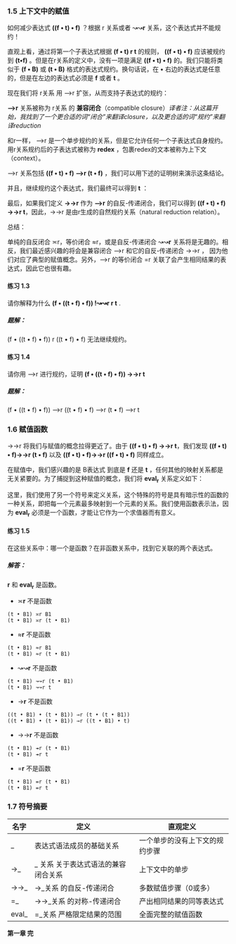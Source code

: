 ### 1.5 上下文中的赋值

如何减少表达式 **((f • t) • f)** ？根据 r 关系或者 ↝↝**r**  关系，这个表达式并不能规约！

直观上看，通过将第一个子表达式根据 **(f • t) r t** 的规则， **((f • t) • f)** 应该被规约到 **(t•f)** 。但是在r关系的定义中，没有一项是满足 **((f • t) • f)** 的。我们只能将类似于 **(f • B)** 或 **(t • B)** 格式的表达式规约。换句话说，在 **•** 右边的表达式是任意的，但是在左边的表达式必须是 **f** 或者 **t** 。

现在我们将 r关系 用 -->r 扩张，从而支持子表达式的规约：

**-->r** 关系被称为 r关系 的 **兼容闭合**（compatible closure）*译者注：从这篇开始，我找到了一个更合适的词“闭合”来翻译closure，以及更合适的词“规约”来翻译reduction*

和r一样， -->r 是一个单步规约的关系，但是它允许任何一个子表达式自身规约。用r关系规约后的子表达式被称为 **redex** ，包裹redex的文本被称为上下文（context）。

-->r 关系包括 **((f • t) • f) -->r (t • f)** ，我们可以用下述的证明树来演示这条结论。

并且，继续规约这个表达式，我们最终可以得到 **t** ：

最后，如果我们定义 **->->r** 作为 **-->r** 的自反-传递闭合，我们可以得到 **((f • t) • f) ->->r t**，因此，->->r 是由r生成的自然规约关系（natural reduction relation）。

总结：

单纯的自反闭合 ≍r，等价闭合 ≈r，或是自反-传递闭合 ↝↝**r**  关系将是无趣的。相反，我们最近感兴趣的将会是兼容闭合 -->r 和它的自反-传递闭合 ->->r ， 因为他们对应了典型的赋值概念。另外，-->r 的等价闭合 =r 关联了会产生相同结果的表达式，因此它也很有趣。

#### 练习 1.3

请你解释为什么  **(f • ((t • f) • f)) !↝↝**r**  r t** .

##### 题解：

(f • ((t • f) • f)) r ((t • f) • f) 无法继续规约。

#### 练习 1.4

请你用 -->r 进行规约，证明 **(f • ((t • f) • f)) →→r t**

##### 题解：

(f • ((t • f) • f)) -->r ((t • f) • f) -->r (t • f) -->r t 



### 1.6 赋值函数

→→r 将我们与赋值的概念拉得更近了。由于 **((f • t) • f) →→r t**，我们发现  **((f • t) • f)→→r (t • f)** 以及  **((f • t) • f)→→r ((f • t) • f)** 同样成立。

在赋值中，我们感兴趣的是 B表达式 到底是 **f** 还是 **t** ，任何其他的映射关系都是无关紧要的。为了捕捉到这种赋值的概念，我们将 **eval<sub>r</sub>** 关系定义如下：

这里，我们使用了另一个符号来定义关系，这个特殊的符号是具有暗示性的函数的一种关系，即把每一个元素最多映射到一个元素的关系。我们使用函数表示法，因为 **eval<sub>r</sub>** 必须是一个函数，才能让它作为一个求值器而有意义。

#### 练习 1.5

在这些关系中：哪一个是函数？在非函数关系中，找到它关联的两个表达式。

##### 解答：

**r** 和 **eval<sub>r</sub>** 是函数。

- ≍**r** 不是函数

```
(t • B1) ≍r B1
(t • B1) ≍r (t • B1)
```

- ≈**r** 不是函数

```
(t • B1) ≈r B1
(t • B1) ≈r (t • B1)
```

- ↝↝**r** 不是函数

```
(t • B1) ↝↝r (t • B1)
(t • B1) ↝↝r t
```

- →**r** 不是函数

```
((t • B1) • (t • B1)) →r (t • (t • B1))
((t • B1) • (t • B1)) →r ((t • B1) • t)
```

- →→**r** 不是函数

```
(t • B1) ↠r (t • B1)
(t • B1) ↠r t
```

- =**r** 不是函数

```
(t • B1) =r (t • B1)
(t • B1) =r t
```



### 1.7 符号摘要

| 名字  | 定义                                | 直观定义                       |
| ----- | ----------------------------------- | ------------------------------ |
| _     | 表达式语法成员的基础关系            | 一个单步的没有上下文的规约步骤 |
| →_    | _ 关系 关于表达式语法的兼容闭合关系 | 上下文中的单步                 |
| →→_   | →_关系 的自反-传递闭合              | 多数赋值步骤（0或多）          |
| =_    | →→_关系 的对称-传递闭合             | 产出相同结果的同等表达式       |
| eval_ | =_关系 严格限定结果的范围           | 全面完整的赋值函数             |



**第一章 完**